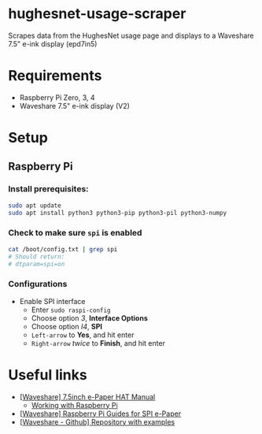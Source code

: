 # hughesnet-usage-scraper
Scrapes data from the HughesNet usage page and displays to a Waveshare 7.5" e-ink display (epd7in5)

# Requirements
 - Raspberry Pi Zero, 3, 4
 - Waveshare 7.5" e-ink display (V2)

# Setup
## Raspberry Pi
### Install prerequisites:
```bash
sudo apt update
sudo apt install python3 python3-pip python3-pil python3-numpy
```

### Check to make sure `spi` is enabled
```bash
cat /boot/config.txt | grep spi
# Should return:
# dtparam=spi=on
```

### Configurations
 - Enable SPI interface
   - Enter `sudo raspi-config`
   - Choose option *3*, **Interface Options**
   - Choose option *I4*, **SPI**
   - `Left-arrow` to **Yes**, and hit enter
   - `Right-arrow` *twice* to **Finish**, and hit enter


# Useful links
 - [[Waveshare] 7.5inch e-Paper HAT Manual](https://www.waveshare.com/wiki/7.5inch_e-Paper_HAT)
   - [Working with Raspberry Pi](https://www.waveshare.com/wiki/7.5inch_e-Paper_HAT_Manual#Working_With_Raspberry_Pi)
 - [[Waveshare] Raspberry Pi Guides for SPI e-Paper](https://www.waveshare.com/wiki/Template:Raspberry_Pi_Guides_for_SPI_e-Paper)
 - [[Waveshare - Github] Repository with examples](https://github.com/waveshare/e-Paper)